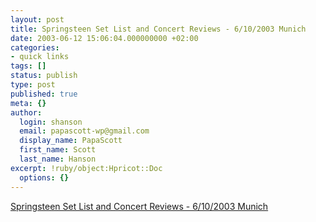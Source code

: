 ```yaml
---
layout: post
title: Springsteen Set List and Concert Reviews - 6/10/2003 Munich
date: 2003-06-12 15:06:04.000000000 +02:00
categories:
- quick links
tags: []
status: publish
type: post
published: true
meta: {}
author:
  login: shanson
  email: papascott-wp@gmail.com
  display_name: PapaScott
  first_name: Scott
  last_name: Hanson
excerpt: !ruby/object:Hpricot::Doc
  options: {}
---
```

<p><a title="Tonight should be similar in Hamburg" href="http://discussions.brucespringsteen.net/thread.jsp?forum=32&thread=52722">Springsteen Set List and Concert Reviews - 6/10/2003 Munich</a></p>
